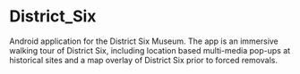 # District_Six
Android application for the District Six Museum. 
The app is an immersive walking tour of District Six, including location based multi-media pop-ups at historical sites and a map overlay of District Six prior to forced removals.
